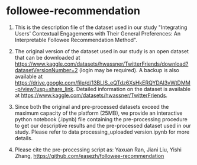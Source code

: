 # followee-recommendation

1. This is the description file of the dataset used in our study "Integrating Users' Contextual Engagements with Their General Preferences: An Interpretable Followee Recommendation Method".

2. The original version of the dataset used in our study is an open dataset that can be downloaded at https://www.kaggle.com/datasets/hwassner/TwitterFriends/download?datasetVersionNumber=2 (login may be required). A backup is also available at https://drive.google.com/file/d/13BLIS_eQTdz6XsHkERQYDAI3vWtDMM-p/view?usp=share_link. Detailed information on the dataset is available at https://www.kaggle.com/datasets/hwassner/TwitterFriends.

3. Since both the original and pre-processed datasets exceed the maximum capacity of the platform (25MB), we provide an interactive python notebook (.ipynb) file containing the pre-processing procedure to get our descriptive results and the pre-processed dataset used in our study. Please refer to data processing_uploaded version.ipynb for more details.

4. Please cite the pre-processing script as: Yaxuan Ran, Jiani Liu, Yishi Zhang, https://github.com/easezh/followee-recommendation
